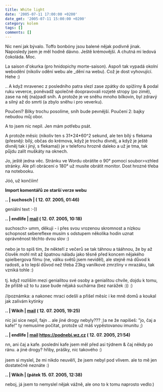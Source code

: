 ```yaml
---
title: White light
date: '2005-07-11 17:00:00 +0200'
date_gmt: '2005-07-11 15:00:00 +0200'
category: kolem
tags: []
comments: []
---
```

<p>Nic není jak bývalo. Toffo bonbóny jsou balené nějak podivně jinak. Naposledy jsem je měl
hodně dávno. Ještě krémovější. A chutná mi ledová čokoláda. Moc.</p>
<p>La saison d'okurka (pro hnidopichy morte-saison). Aspoň tak vypadá okolní webodění (nikoliv
odění webu ale _dění na webu). Což je dost vyhovující. Hehe :)</p>
<p>.. A když mravenec z posledního patra slezl zase zpátky do spižírny &amp; podal ruku veverce,
poněvadž společně doopravovali rozjeté stropy (po zimě), zase na něj (na)padl sníh. A protože je ve sněhu
mnoho bílkovin, byl zdravý a silný až do smrti (a zbylo sněhu i pro veverku).</p>
<p>Poučení? Bílky trochu posolíme, sníh bude pevnější. Poučení 2: bajky nebudou můj obor.</p>
<p>A to jsem nic nepil. Jen mám potřebu psát.</p>
<p>A protože měsíc (nikoliv ten s 31*24*60^2 sekund, ale ten bílý s flekama (přesněji: bílý, občas do krémova, když je trochu divněj,
a když je ještě divněj tak i jiný, s flekama)) je v telefonu hrozně daleko a už je tma, tak půjdu zalít muškáty na oknech.</p>
<p>Jo, ještě jedna věc. Stránku ve Wordu obrátíte o 90&deg; pomocí soubor&gt;vzhled stránky. Ale při obrácení o 180&deg; už musíte
obrátit monitor. Dost hrozné třeba na notebooku.</p>
<p>Jóó, už končíím!</p>
<div class="import-komentaru">
<p><strong>Import komentářů ze starší verze webu</strong></p>
<div class="comment">
<p style="font-weight:bold"><span class="compredmet">..</span> | <span class="comname">suchosch</span> |  <a href=""></a> (&nbsp;12.&nbsp;07.&nbsp;2005,&nbsp;01:46)</p>
<p>geniální text :-)) </p>
</div>
<div class="comment">
<p style="font-weight:bold"><span class="compredmet">..</span> | <span class="comname">endlife</span> |  <a href="mailto:jan.martinek@post.cz">mail</a> (&nbsp;12.&nbsp;07.&nbsp;2005,&nbsp;10:18)</p>
<p>suchosch&gt; umm, děkuji - i přes svou vrozenou skromnost a nízkou schopnost sebereflexe musím s odstupem několika hodin uznat oprávněnost těchto dvou slov :) <br>  <br> nebo je to spíš tím, že někteří z večerů se tak táhnou a tááhnou, že by až člověk mohl mít až špatnou náladu jako těsně před koncem nějakého spielbergova filmu (ne, válku světů jsem neviděl), ale stejně má důvod k radosti, a to lepší důvod než třeba 23kg vanilkové zmrzliny v mrazáku, tak vzniká tohle :) <br>  <br> tj. když rozliším mezi genialitou své osoby a genialitou chvíle, dojdu k tomu, že příště už to tu zase bude nějaká suchárna (bez narážek :)) :) <br>  <br> //poznámka: a nakonec mraci odešli a přišel měsíc i ke mně domů a koukal jak zalívám kytinky </p>
</div>
<div class="comment">
<p style="font-weight:bold"><span class="compredmet">..</span> | <span class="comname">Wikih</span> |  <a href="mailto:ondrejmaca@centrum.cz">mail</a> (&nbsp;12.&nbsp;07.&nbsp;2005,&nbsp;19:25)</p>
<p>nic jsi sice nepil, fajn .. ale jiné drogy nebyly??? ;)a ne že napíšeš: &quot;jo, čaj a kafe!&quot; ty nemusíme počítat, protože už máš vypěstovanou imunitu ;) </p>
</div>
<div class="comment">
<p style="font-weight:bold"><span class="compredmet">..</span> | <span class="comname">endlife</span> |  <a href="mailto:jan.martinek@post.cz">mail</a>  <a href="https://jan-martinek.com">https://podnebi.wz.cz</a> (&nbsp;12.&nbsp;07.&nbsp;2005,&nbsp;21:54)</p>
<p>nn, ani čaj a kafe. poslední kafe jsem měl před asi týdnem &amp; čaj někdy po ránu. a jiné drogy? hřiby, prášky, nic takového :)  <br>  <br> jsem si myslel, že mi nikdo neuvěří, že jsem nebyl pod vlivem. ale to mě jen dostatečně neznáte :) </p>
</div>
<div class="comment">
<p style="font-weight:bold"><span class="compredmet">..</span> | <span class="comname">Wikih</span> | (pátek&nbsp;15.&nbsp;07.&nbsp;2005,&nbsp;12:38)</p>
<p>neboj, já jsem to nemyslel nějak vážně, ale ono to k tomu naprosto vedlo:) </p>
</div>
</div>
